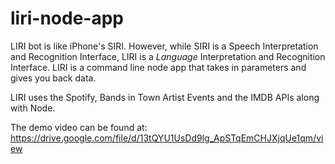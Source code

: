 # liri-node-app

LIRI bot is like iPhone's SIRI. However, while SIRI is a Speech Interpretation and Recognition Interface, LIRI is a _Language_ Interpretation and Recognition Interface. LIRI is a command line node app that takes in parameters and gives you back data.

LIRI uses the Spotify, Bands in Town Artist Events and the IMDB APIs along with Node.

The demo video can be found at: https://drive.google.com/file/d/13tQYU1UsDd9lg_ApSTqEmCHJXjqUe1qm/view